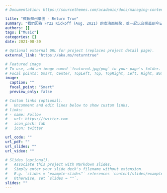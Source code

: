 ```yaml
---
# Documentation: https://sourcethemes.com/academic/docs/managing-content/

title: "微軟蘇州樂團 - Return True"
summary: "我們因為 FY22 Kickoff (Aug, 2021) 的表演而相聚，並一起玩音樂直到今日。"
authors: []
tags: ["Music"]
categories: []
date: 2021-08-30

# Optional external URL for project (replaces project detail page).
external_link: "https://aka.ms/returntrue"

# Featured image
# To use, add an image named `featured.jpg/png` to your page's folder.
# Focal points: Smart, Center, TopLeft, Top, TopRight, Left, Right, BottomLeft, Bottom, BottomRight.
image:
  caption: ""
  focal_point: "Smart"
  preview_only: false

# Custom links (optional).
#   Uncomment and edit lines below to show custom links.
# links:
# - name: Follow
#   url: https://twitter.com
#   icon_pack: fab
#   icon: twitter

url_code: ""
url_pdf: ""
url_slides: ""
url_video: ""

# Slides (optional).
#   Associate this project with Markdown slides.
#   Simply enter your slide deck's filename without extension.
#   E.g. `slides = "example-slides"` references `content/slides/example-slides.md`.
#   Otherwise, set `slides = ""`.
slides: ""
---
```

